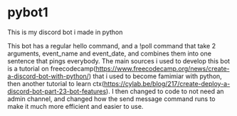 # pybot1

This is my discord bot i made in python

This bot has a regular hello command, and a !poll command that take 2 arguments, event_name and event_date, and combines them into one sentence that pings everybody.
The main sources i used to develop this bot is a tutorial on freecodecamp(https://www.freecodecamp.org/news/create-a-discord-bot-with-python/) that i used to become famimiar with python, then another tutorial to learn ctx(https://cylab.be/blog/217/create-deploy-a-discord-bot-part-23-bot-features). I then changed to code to not need an admin channel, and changed how the send message command runs to make it much more efficient and easier to use. 

